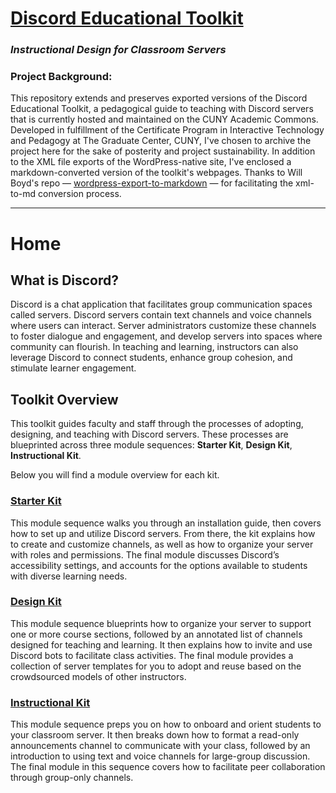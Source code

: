 # [Discord Educational Toolkit](discordedu.commons.gc.cuny.edu)

### *Instructional Design for Classroom Servers*
### Project Background:
This repository extends and preserves exported versions of the Discord Educational Toolkit, a pedagogical guide to teaching with Discord servers that is currently hosted and maintained on the CUNY Academic Commons. Developed in fulfillment of the Certificate Program in Interactive Technology and Pedagogy at The Graduate Center, CUNY, I've chosen to archive the project here for the sake of posterity and project sustainability. In addition to the XML file exports of the WordPress-native site, I've enclosed a markdown-converted version of the toolkit's webpages. Thanks to Will Boyd's repo — [wordpress-export-to-markdown](https://github.com/lonekorean/wordpress-export-to-markdown) — for facilitating the xml-to-md conversion process.
* * *

# Home

## What is Discord?

Discord is a chat application that facilitates group communication spaces called servers. Discord servers contain text channels and voice channels where users can interact. Server administrators customize these channels to foster dialogue and engagement, and develop servers into spaces where community can flourish. In teaching and learning, instructors can also leverage Discord to connect students, enhance group cohesion, and stimulate learner engagement.

## Toolkit Overview

This toolkit guides faculty and staff through the processes of adopting, designing, and teaching with Discord servers. These processes are blueprinted across three module sequences: **Starter Kit**, **Design Kit**, **Instructional Kit**.

Below you will find a module overview for each kit.

### [Starter Kit](https://discordedu.commons.gc.cuny.edu/starter-kit/)

This module sequence walks you through an installation guide, then covers how to set up and utilize Discord servers. From there, the kit explains how to create and customize channels, as well as how to organize your server with roles and permissions. The final module discusses Discord’s accessibility settings, and accounts for the options available to students with diverse learning needs.

### [Design Kit](https://discordedu.commons.gc.cuny.edu/design-kit/)

This module sequence blueprints how to organize your server to support one or more course sections, followed by an annotated list of channels designed for teaching and learning. It then explains how to invite and use Discord bots to facilitate class activities. The final module provides a collection of server templates for you to adopt and reuse based on the crowdsourced models of other instructors.

### [Instructional Kit](https://discordedu.commons.gc.cuny.edu/instructional-kit/)

This module sequence preps you on how to onboard and orient students to your classroom server. It then breaks down how to format a read-only announcements channel to communicate with your class, followed by an introduction to using text and voice channels for large-group discussion. The final module in this sequence covers how to facilitate peer collaboration through group-only channels.

